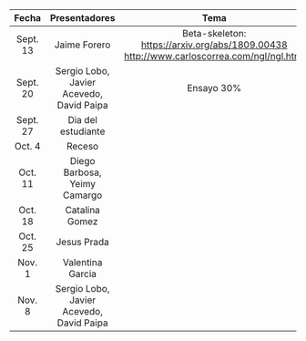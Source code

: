 | Fecha | Presentadores | Tema |
| :----: | :----------: | :---: |
| Sept. 13 | Jaime Forero | Beta-skeleton: https://arxiv.org/abs/1809.00438 http://www.carloscorrea.com/ngl/ngl.html| 
| Sept. 20 | Sergio Lobo, Javier Acevedo, David Paipa | Ensayo 30% |
| Sept. 27 | Dia del estudiante | |
| Oct. 4 | Receso | |
| Oct. 11 | Diego Barbosa, Yeimy Camargo | |
| Oct. 18 | Catalina Gomez | | 
| Oct. 25 | Jesus Prada | |
| Nov. 1 | Valentina Garcia  | |
| Nov. 8 | Sergio Lobo, Javier Acevedo, David Paipa | |

